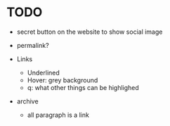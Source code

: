 # TODO
- secret button on the website to show social image
- permalink?



- Links
  - Underlined
  - Hover: grey background
  - q: what other things can be highlighed


- archive
  - all paragraph is a link
